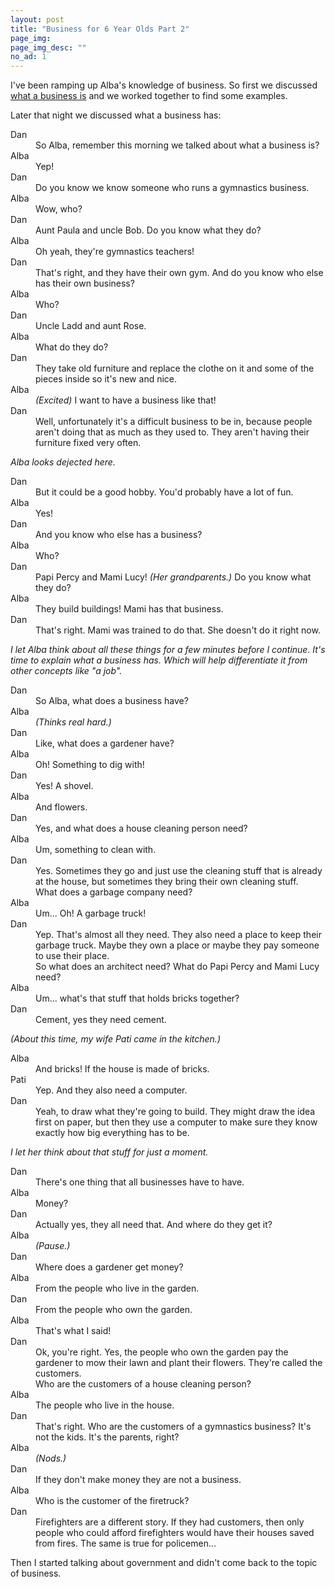 ```yaml
---
layout: post
title: "Business for 6 Year Olds Part 2"
page_img: 
page_img_desc: ""
no_ad: 1
---
```


I've been ramping up Alba's knowledge of business. So first we discussed <a href="/2016/12/03/business-for-6-year-olds-part-1.html">what a business is</a> and we worked together to find some examples.

Later that night we discussed what a business has:

<dt>Dan</dt>
<dd>So Alba, remember this morning we talked about what a business is?</dd>

<dt>Alba</dt>
<dd>Yep!</dd>

<dt>Dan</dt>
<dd>Do you know we know someone who runs a gymnastics business.</dd>

<dt>Alba</dt>
<dd>Wow, who?</dd>

<dt>Dan</dt>
<dd>Aunt Paula and uncle Bob. Do you know what they do?</dd>

<dt>Alba</dt>
<dd>Oh yeah, they're gymnastics teachers!</dd>

<dt>Dan</dt>
<dd>That's right, and they have their own gym. And do you know who else has their own business?</dd>

<dt>Alba</dt>
<dd>Who?</dd>

<dt>Dan</dt>
<dd>Uncle Ladd and aunt Rose.</dd>

<dt>Alba</dt>
<dd>What do they do?</dd>

<dt>Dan</dt>
<dd>They take old furniture and replace the clothe on it and some of the pieces inside so it's new and nice.</dd>

<dt>Alba</dt>
<dd><i>(Excited)</i> I want to have a business like that!</dd>

<dt>Dan</dt>
<dd>Well, unfortunately it's a difficult business to be in, because people aren't doing that as much as they used to. They aren't having their furniture fixed very often.</dd>

<i>Alba looks dejected here.</i>

<dt>Dan</dt>
<dd>But it could be a good hobby. You'd probably have a lot of fun.</dd>

<dt>Alba</dt>
<dd>Yes!</dd>

<dt>Dan</dt>
<dd>And you know who else has a business?</dd>

<dt>Alba</dt>
<dd>Who?</dd>

<dt>Dan</dt>
<dd>Papi Percy and Mami Lucy! <i>(Her grandparents.)</i> Do you know what they do?</dd>

<dt>Alba</dt>
<dd>They build buildings! Mami has that business.</dd>

<dt>Dan</dt>
<dd>That's right. Mami was trained to do that. She doesn't do it right now.</dd>

<i>I let Alba think about all these things for a few minutes before I continue. It's time to explain what a business has. Which will help differentiate it from other concepts like "a job".</i>

<dt>Dan</dt>
<dd>So Alba, what does a business have?</dd>

<dt>Alba</dt>
<dd><i>(Thinks real hard.)</i></dd>

<dt>Dan</dt>
<dd>Like, what does a gardener have?</dd>

<dt>Alba</dt>
<dd>Oh! Something to dig with!</dd>

<dt>Dan</dt>
<dd>Yes! A shovel.</dd>

<dt>Alba</dt>
<dd>And flowers.</dd>

<dt>Dan</dt>
<dd>Yes, and what does a house cleaning person need?</dd>

<dt>Alba</dt>
<dd>Um, something to clean with.</dd>

<dt>Dan</dt>
<dd>Yes. Sometimes they go and just use the cleaning stuff that is already at the house, but sometimes they bring their own cleaning stuff.</dd>
<dd>What does a garbage company need?</dd>

<dt>Alba</dt>
<dd>Um... Oh! A garbage truck!</dd>

<dt>Dan</dt>
<dd>Yep. That's almost all they need. They also need a place to keep their garbage truck. Maybe they own a place or maybe they pay someone to use their place.</dd>
<dd>So what does an architect need? What do Papi Percy and Mami Lucy need?</dd>

<dt>Alba</dt>
<dd>Um... what's that stuff that holds bricks together?</dd>

<dt>Dan</dt>
<dd>Cement, yes they need cement.</dd>

<i>(About this time, my wife Pati came in the kitchen.)</i>

<dt>Alba</dt>
<dd>And bricks! If the house is made of bricks.</dd>

<dt>Pati</dt>
<dd>Yep. And they also need a computer.</dd>

<dt>Dan</dt>
<dd>Yeah, to draw what they're going to build. They might draw the idea first on paper, but then they use a computer to make sure they know exactly how big everything has to be.</dd>

<i>I let her think about that stuff for just a moment.</i>

<dt>Dan</dt>
<dd>There's one thing that all businesses have to have.</dd>

<dt>Alba</dt>
<dd>Money?</dd>

<dt>Dan</dt>
<dd>Actually yes, they all need that. And where do they get it?</dd>

<dt>Alba</dt>
<dd><i>(Pause.)</i></dd>

<dt>Dan</dt>
<dd>Where does a gardener get money?</dd>

<dt>Alba</dt>
<dd>From the people who live in the garden.</dd>

<dt>Dan</dt>
<dd>From the people who own the garden.</dd>

<dt>Alba</dt>
<dd>That's what I said!</dd>

<dt>Dan</dt>
<dd>Ok, you're right. Yes, the people who own the garden pay the gardener to mow their lawn and plant their flowers. They're called the customers.</dd>
<dd>Who are the customers of a house cleaning person?</dd>

<dt>Alba</dt>
<dd>The people who live in the house.</dd>

<dt>Dan</dt>
<dd>That's right. Who are the customers of a gymnastics business? It's not the kids. It's the parents, right?</dd>

<dt>Alba</dt>
<dd><i>(Nods.)</i></dd>

<dt>Dan</dt>
<dd>If they don't make money they are not a business.</dd>

<dt>Alba</dt>
<dd>Who is the customer of the firetruck?</dd>

<dt>Dan</dt>
<dd>Firefighters are a different story. If they had customers, then only people who could afford firefighters would have their houses saved from fires. The same is true for policemen...</dd>

Then I started talking about government and didn't come back to the topic of business.





